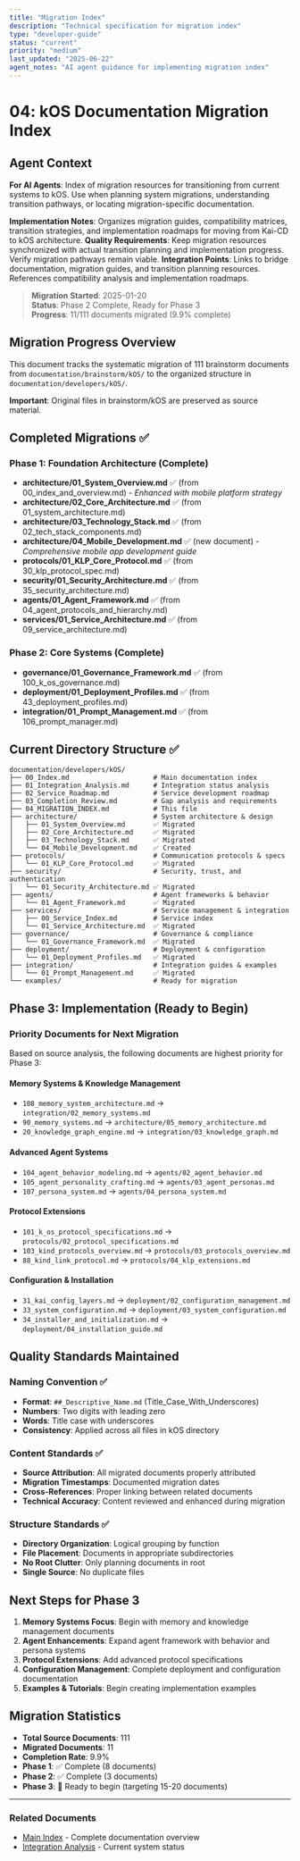 ```yaml
---
title: "Migration Index"
description: "Technical specification for migration index"
type: "developer-guide"
status: "current"
priority: "medium"
last_updated: "2025-06-22"
agent_notes: "AI agent guidance for implementing migration index"
---
```


# 04: kOS Documentation Migration Index

## Agent Context
**For AI Agents**: Index of migration resources for transitioning from current systems to kOS. Use when planning system migrations, understanding transition pathways, or locating migration-specific documentation.

**Implementation Notes**: Organizes migration guides, compatibility matrices, transition strategies, and implementation roadmaps for moving from Kai-CD to kOS architecture.
**Quality Requirements**: Keep migration resources synchronized with actual transition planning and implementation progress. Verify migration pathways remain viable.
**Integration Points**: Links to bridge documentation, migration guides, and transition planning resources. References compatibility analysis and implementation roadmaps.

> **Migration Started**: 2025-01-20  
> **Status**: Phase 2 Complete, Ready for Phase 3  
> **Progress**: 11/111 documents migrated (9.9% complete)

## Migration Progress Overview

This document tracks the systematic migration of 111 brainstorm documents from `documentation/brainstorm/kOS/` to the organized structure in `documentation/developers/kOS/`.

**Important**: Original files in brainstorm/kOS are preserved as source material.

## Completed Migrations ✅

### Phase 1: Foundation Architecture (Complete)
- **architecture/01_System_Overview.md** ✅ (from 00_index_and_overview.md) - *Enhanced with mobile platform strategy*
- **architecture/02_Core_Architecture.md** ✅ (from 01_system_architecture.md)
- **architecture/03_Technology_Stack.md** ✅ (from 02_tech_stack_components.md)
- **architecture/04_Mobile_Development.md** ✅ (new document) - *Comprehensive mobile app development guide*
- **protocols/01_KLP_Core_Protocol.md** ✅ (from 30_klp_protocol_spec.md)
- **security/01_Security_Architecture.md** ✅ (from 35_security_architecture.md)
- **agents/01_Agent_Framework.md** ✅ (from 04_agent_protocols_and_hierarchy.md)
- **services/01_Service_Architecture.md** ✅ (from 09_service_architecture.md)

### Phase 2: Core Systems (Complete)
- **governance/01_Governance_Framework.md** ✅ (from 100_k_os_governance.md)
- **deployment/01_Deployment_Profiles.md** ✅ (from 43_deployment_profiles.md)
- **integration/01_Prompt_Management.md** ✅ (from 106_prompt_manager.md)

## Current Directory Structure ✅

```
documentation/developers/kOS/
├── 00_Index.md                     # Main documentation index
├── 01_Integration_Analysis.md      # Integration status analysis
├── 02_Service_Roadmap.md           # Service development roadmap
├── 03_Completion_Review.md         # Gap analysis and requirements
├── 04_MIGRATION_INDEX.md           # This file
├── architecture/                   # System architecture & design
│   ├── 01_System_Overview.md       ✅ Migrated
│   ├── 02_Core_Architecture.md     ✅ Migrated
│   ├── 03_Technology_Stack.md      ✅ Migrated
│   └── 04_Mobile_Development.md    ✅ Created
├── protocols/                      # Communication protocols & specs
│   └── 01_KLP_Core_Protocol.md     ✅ Migrated
├── security/                       # Security, trust, and authentication
│   └── 01_Security_Architecture.md ✅ Migrated
├── agents/                         # Agent frameworks & behavior
│   └── 01_Agent_Framework.md       ✅ Migrated
├── services/                       # Service management & integration
│   ├── 00_Service_Index.md         # Service index
│   └── 01_Service_Architecture.md  ✅ Migrated
├── governance/                     # Governance & compliance
│   └── 01_Governance_Framework.md  ✅ Migrated
├── deployment/                     # Deployment & configuration
│   └── 01_Deployment_Profiles.md   ✅ Migrated
├── integration/                    # Integration guides & examples
│   └── 01_Prompt_Management.md     ✅ Migrated
└── examples/                       # Ready for migration
```

## Phase 3: Implementation (Ready to Begin)

### Priority Documents for Next Migration
Based on source analysis, the following documents are highest priority for Phase 3:

#### Memory Systems & Knowledge Management
- `108_memory_system_architecture.md` → `integration/02_memory_systems.md`
- `90_memory_systems.md` → `architecture/05_memory_architecture.md`
- `20_knowledge_graph_engine.md` → `integration/03_knowledge_graph.md`

#### Advanced Agent Systems
- `104_agent_behavior_modeling.md` → `agents/02_agent_behavior.md`
- `105_agent_personality_crafting.md` → `agents/03_agent_personas.md`
- `107_persona_system.md` → `agents/04_persona_system.md`

#### Protocol Extensions
- `101_k_os_protocol_specifications.md` → `protocols/02_protocol_specifications.md`
- `103_kind_protocols_overview.md` → `protocols/03_protocols_overview.md`
- `88_kind_link_protocol.md` → `protocols/04_klp_extensions.md`

#### Configuration & Installation
- `31_kai_config_layers.md` → `deployment/02_configuration_management.md`
- `33_system_configuration.md` → `deployment/03_system_configuration.md`
- `34_installer_and_initialization.md` → `deployment/04_installation_guide.md`

## Quality Standards Maintained

### Naming Convention ✅
- **Format**: `##_Descriptive_Name.md` (Title_Case_With_Underscores)
- **Numbers**: Two digits with leading zero
- **Words**: Title case with underscores
- **Consistency**: Applied across all files in kOS directory

### Content Standards ✅
- **Source Attribution**: All migrated documents properly attributed
- **Migration Timestamps**: Documented migration dates
- **Cross-References**: Proper linking between related documents
- **Technical Accuracy**: Content reviewed and enhanced during migration

### Structure Standards ✅
- **Directory Organization**: Logical grouping by function
- **File Placement**: Documents in appropriate subdirectories
- **No Root Clutter**: Only planning documents in root
- **Single Source**: No duplicate files

## Next Steps for Phase 3

1. **Memory Systems Focus**: Begin with memory and knowledge management documents
2. **Agent Enhancements**: Expand agent framework with behavior and persona systems
3. **Protocol Extensions**: Add advanced protocol specifications
4. **Configuration Management**: Complete deployment and configuration documentation
5. **Examples & Tutorials**: Begin creating implementation examples

## Migration Statistics

- **Total Source Documents**: 111
- **Migrated Documents**: 11
- **Completion Rate**: 9.9%
- **Phase 1**: ✅ Complete (8 documents)
- **Phase 2**: ✅ Complete (3 documents)
- **Phase 3**: 🎯 Ready to begin (targeting 15-20 documents)

---

### Related Documents
- [Main Index](00_Index.md) - Complete documentation overview
- [Integration Analysis](01_Integration_Analysis.md) - Current system status
